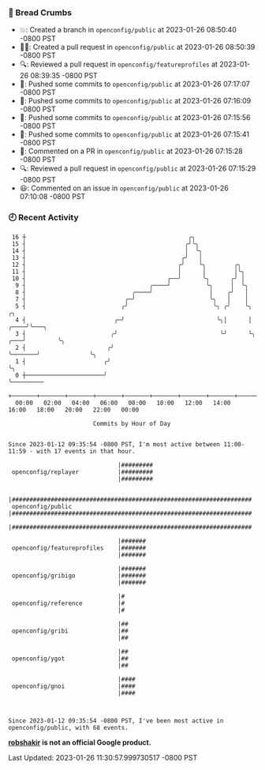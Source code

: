 ### 🍞 Bread Crumbs

 * 💥: Created a branch in `openconfig/public` at 2023-01-26 08:50:40 -0800 PST
 * ✍🏼: Created a pull request in `openconfig/public` at 2023-01-26 08:50:39 -0800 PST
 * 🔍: Reviewed a pull request in  `openconfig/featureprofiles` at 2023-01-26 08:39:35 -0800 PST
 * 🚢: Pushed some commits to `openconfig/public` at 2023-01-26 07:17:07 -0800 PST
 * 🚢: Pushed some commits to `openconfig/public` at 2023-01-26 07:16:09 -0800 PST
 * 🚢: Pushed some commits to `openconfig/public` at 2023-01-26 07:15:56 -0800 PST
 * 🚢: Pushed some commits to `openconfig/public` at 2023-01-26 07:15:41 -0800 PST
 * 💬: Commented on a PR in  `openconfig/public` at 2023-01-26 07:15:28 -0800 PST
 * 🔍: Reviewed a pull request in  `openconfig/public` at 2023-01-26 07:15:29 -0800 PST
 * 😃: Commented on an issue in `openconfig/public` at 2023-01-26 07:10:08 -0800 PST

### 🕘 Recent Activity
```
 16 ┼                                              ╭╮
 15 ┤                                             ╭╯╰╮
 14 ┤                                             │  ╰╮
 13 ┤                                            ╭╯   │
 12 ┤                                           ╭╯    ╰╮        ╭╮
 11 ┤                                           │      │        │╰╮
 10 ┤                                        ╭──╯      ╰╮      ╭╯ │
  9 ┤                                   ╭────╯          ╰╮     │  ╰╮
  8 ┤                              ╭────╯                │    ╭╯   │
  7 ┤                            ╭─╯                     ╰╮   │    │
  5 ┤                           ╭╯                        ╰╮ ╭╯    ╰╮                 ╭╮
  4 ┤                         ╭─╯                          ╰╮│      │            ╭────╯╰───╮
  3 ┤                        ╭╯                             ╰╯      ╰╮       ╭───╯         ╰╮
  2 ┤                       ╭╯                                       ╰───────╯              ╰╮
  1 ┤                      ╭╯                                                                ╰╮
  0 ┼──────────────────────╯                                                                  ╰─────────
    +───────+───────+───────+───────+───────+───────+───────+───────+───────+───────+───────+───────+────
  00:00   02:00   04:00   06:00   08:00   10:00   12:00   14:00   16:00   18:00   20:00   22:00   00:00   

						Commits by Hour of Day


Since 2023-01-12 09:35:54 -0800 PST, I'm most active between 11:00-11:59 - with 17 events in that hour.

```



```
                               |#########
 openconfig/replayer           |#########
                               |#########

                               |####################################################################
 openconfig/public             |####################################################################
                               |####################################################################

                               |#######
 openconfig/featureprofiles    |#######
                               |#######

                               |#######
 openconfig/gribigo            |#######
                               |#######

                               |#
 openconfig/reference          |#
                               |#

                               |##
 openconfig/gribi              |##
                               |##

                               |##
 openconfig/ygot               |##
                               |##

                               |####
 openconfig/gnoi               |####
                               |####



Since 2023-01-12 09:35:54 -0800 PST, I've been most active in openconfig/public, with 68 events.

```
**[robshakir](mailto:robjs@google.com) is not an official Google product.**  


Last Updated: 2023-01-26 11:30:57.999730517 -0800 PST
